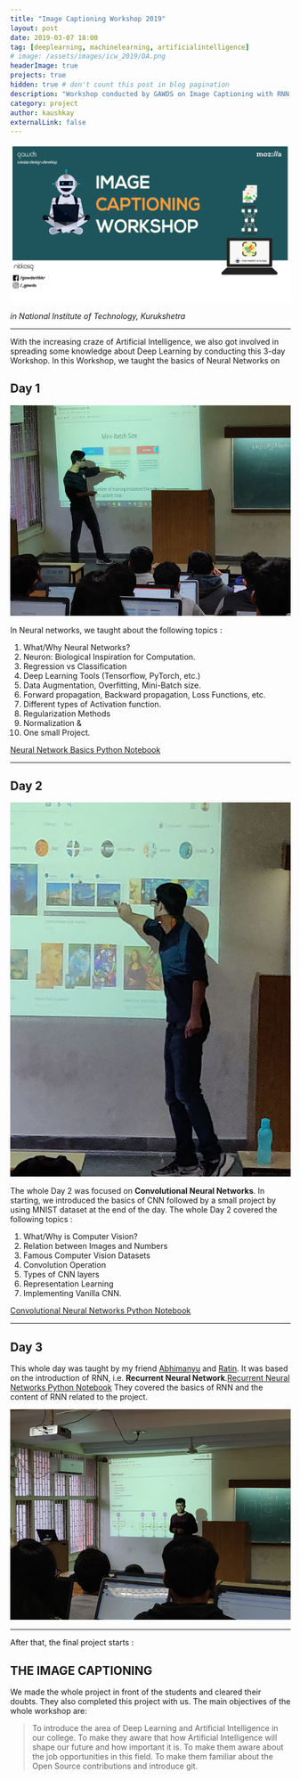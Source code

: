 ```yaml
---
title: "Image Captioning Workshop 2019"
layout: post
date: 2019-03-07 18:00
tag: [deeplearning, machinelearning, artificialintelligence]
# image: /assets/images/icw_2019/DA.png
headerImage: true
projects: true
hidden: true # don't count this post in blog pagination
description: "Workshop conducted by GAWDS on Image Captioning with RNN & CNN"
category: project
author: kaushkay
externalLink: false
---
```


![Poster](/assets/images/icw_2019/image_caption_poster.jpg)


*in National Institute of Technology, Kurukshetra*

---

With the increasing craze of Artificial Intelligence, we also got involved in spreading some knowledge about Deep Learning by conducting this 3-day Workshop.
In this Workshop, we taught the basics of Neural Networks on
## Day 1

![pic2](/assets/images/icw_2019/pic2.jpg)

In Neural networks, we taught about the following topics :
1. What/Why Neural Networks?
2. Neuron: Biological Inspiration for Computation.
3. Regression vs Classification
4. Deep Learning Tools (Tensorflow, PyTorch, etc.)
5. Data Augmentation, Overfitting, Mini-Batch size.
6. Forward propagation, Backward propagation, Loss Functions, etc.
7. Different types of Activation function.
8. Regularization Methods
9. Normalization &
10. One small Project.

[Neural Network Basics Python Notebook](https://github.com/Abhi-1198/Image-Captioning-Workshop/blob/master/Neural%20Network%20Basics/Neural%20Network%20Basics.ipynb)

---

## Day 2

![pic4](/assets/images/icw_2019/pic4.jpg)

The whole Day 2 was focused on ​**Convolutional Neural Networks**.
​In starting, we introduced the basics of ​CNN followed by a small project by using MNIST dataset at the end of the day.
The whole Day 2 covered the following topics :
1. What/Why is Computer Vision?
2. Relation between Images and Numbers
3. Famous Computer Vision Datasets
4. Convolution Operation
5. Types of CNN layers
6. Representation Learning
7. Implementing Vanilla CNN.

[Convolutional Neural Networks Python Notebook](https://github.com/kaushkay/Image-Captioning-Workshop/blob/master/CNN/Convolutional%20Neural%20Networks.ipynb)

---

## Day 3

​This whole day was taught by my friend [Abhimanyu](https://github.com/Abhi-1198) and [Ratin](https://github.com/DumbMachine). It was based on the introduction of RNN, i.e.​ **Recurrent Neural Network**.[Recurrent Neural Networks Python Notebook](aushkay/Image-Captioning-Workshop/blob/master/RNN/RNN%20Tutorial.ipynb)
They covered the basics of RNN and the content of RNN related to the project.

![pic3](/assets/images/icw_2019/pic3.jpg)

---

After that, the final project starts :
## THE IMAGE CAPTIONING
We made the whole project in front of the students and cleared their doubts. They also completed this project with us.
The main objectives of the whole workshop are:

> To introduce the area of Deep Learning and Artificial Intelligence in our college.
> To make they aware that how Artificial Intelligence will shape our future and how important it is.
> To make them aware about the job opportunities in this field.
> To make them familiar about the Open Source contributions and introduce git.
